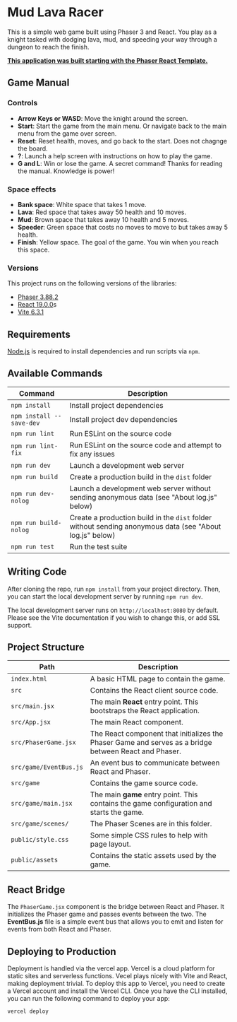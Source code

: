 # Mud Lava Racer

This is a simple web game built using Phaser 3 and React. You play as a knight tasked with dodging lava, mud, and speeding your way
through a dungeon to reach the finish.

**[This application was built starting with the Phaser React Template.](https://github.com/phaserjs/template-react)**

## Game Manual

### Controls
- **Arrow Keys or WASD**: Move the knight around the screen.
- **Start**: Start the game from the main menu. Or navigate back to the main menu from the game over screen.
- **Reset**: Reset health, moves, and go back to the start. Does not chagnge the board.
- **?**: Launch a help screen with instructions on how to play the game.
- **G and L**: Win or lose the game. A secret command! Thanks for reading the manual. Knowledge is power!

### Space effects
- **Bank space**: White space that takes 1 move.
- **Lava**: Red space that takes away 50 health and 10 moves.
- **Mud**: Brown space that takes away 10 health and 5 moves.
- **Speeder**: Green space that costs no moves to move to but takes away 5 health.
- **Finish**: Yellow space. The goal of the game. You win when you reach this space.

### Versions

This project runs on the following versions of the libraries:

- [Phaser 3.88.2](https://github.com/phaserjs/phaser)
- [React 19.0.0](https://github.com/facebook/react)s
- [Vite 6.3.1](https://github.com/vitejs/vite)

## Requirements

[Node.js](https://nodejs.org) is required to install dependencies and run scripts via `npm`.

## Available Commands

| Command | Description |
|---------|-------------|
| `npm install` | Install project dependencies |
| `npm install --save-dev` | Install project dev dependencies |
| `npm run lint` | Run ESLint on the source code |
| `npm run lint-fix` | Run ESLint on the source code and attempt to fix any issues |
| `npm run dev` | Launch a development web server |
| `npm run build` | Create a production build in the `dist` folder |
| `npm run dev-nolog` | Launch a development web server without sending anonymous data (see "About log.js" below) |
| `npm run build-nolog` | Create a production build in the `dist` folder without sending anonymous data (see "About log.js" below) |
| `npm run test` | Run the test suite |

## Writing Code

After cloning the repo, run `npm install` from your project directory. Then, you can start the local development server by running `npm run dev`.

The local development server runs on `http://localhost:8080` by default. Please see the Vite documentation if you wish to change this, or add SSL support.

## Project Structure

| Path                          | Description                                                                 |
|-------------------------------|-----------------------------------------------------------------------------|
| `index.html`                  | A basic HTML page to contain the game.                                     |
| `src`                         | Contains the React client source code.                                     |
| `src/main.jsx`                | The main **React** entry point. This bootstraps the React application.      |
| `src/App.jsx`                 | The main React component.                                                  |
| `src/PhaserGame.jsx`          | The React component that initializes the Phaser Game and serves as a bridge between React and Phaser. |
| `src/game/EventBus.js`        | An event bus to communicate between React and Phaser.                |
| `src/game`                    | Contains the game source code.                                             |
| `src/game/main.jsx`           | The main **game** entry point. This contains the game configuration and starts the game. |
| `src/game/scenes/`            | The Phaser Scenes are in this folder.                                      |
| `public/style.css`            | Some simple CSS rules to help with page layout.                            |
| `public/assets`               | Contains the static assets used by the game.                               |

## React Bridge

The `PhaserGame.jsx` component is the bridge between React and Phaser. It initializes the Phaser game and passes events between the two.
The **EventBus.js** file is a simple event bus that allows you to emit and listen for events from both React and Phaser.


## Deploying to Production

Deployment is handled via the vercel app. Vercel is a cloud platform for static sites and serverless functions. Vecel plays nicely with Vite and React, making deployment trivial. To deploy this app to Vercel, you need to create a Vercel account and install the Vercel CLI. Once you have the CLI installed, you can run the following command to deploy your app:

```bash
vercel deploy
```
